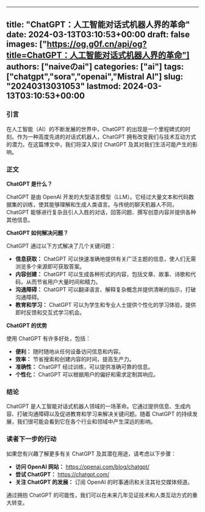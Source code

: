
---
title: "ChatGPT：人工智能对话式机器人界的革命"
date: 2024-03-13T03:10:53+00:00
draft: false
images: ["https://og.g0f.cn/api/og?title=ChatGPT：人工智能对话式机器人界的革命"]
authors: ["naiveのai"]
categories: ["ai"]
tags: ["chatgpt","sora","openai","Mistral AI"]
slug: "20240313031053"
lastmod: 2024-03-13T03:10:53+00:00
---
### 引言

在人工智能（AI）的不断发展的世界中，ChatGPT 的出现是一个里程碑式的时刻。作为一种高度先进的对话式机器人，ChatGPT 拥有改变我们与技术互动方式的潜力。在这篇博文中，我们将深入探讨 ChatGPT 及其对我们生活可能产生的影响。

### 正文

**ChatGPT 是什么？**

ChatGPT 是由 OpenAI 开发的大型语言模型（LLM）。它经过大量文本和代码数据集的训练，使其能够理解和生成人类语言。与传统的聊天机器人不同，ChatGPT 能够进行复杂且引人入胜的对话，回答问题、撰写创意内容并提供各种其他信息。

**ChatGPT 如何解决问题？**

ChatGPT 通过以下方式解决了几个关键问题：

- **信息获取：** ChatGPT 可以快速准确地提供有关广泛主题的信息，使人们无需浏览多个来源即可获取答案。
- **内容创建：** ChatGPT 可以生成各种形式的内容，包括文章、故事、诗歌和代码，从而节省用户大量时间和精力。
- **沟通障碍：** ChatGPT 可以翻译语言、解释复杂概念并提供清晰的指示，打破沟通障碍。
- **教育和学习：** ChatGPT 可以为学生和专业人士提供个性化的学习体验，提供即时反馈和交互式学习机会。

**ChatGPT 的优势**

使用 ChatGPT 有许多好处，包括：

- **便利：** 随时随地从任何设备访问信息和内容。
- **效率：** 节省搜索和创建内容的时间，提高生产力。
- **准确性：** ChatGPT 经过训练，可以提供准确可靠的信息。
- **个性化：** ChatGPT 可以根据用户的偏好和需求定制其响应。

### 结论

ChatGPT 是人工智能对话式机器人领域的一场革命。它通过提供信息、生成内容、打破沟通障碍以及促进教育和学习来解决关键问题。随着 ChatGPT 的持续发展，我们很可能会看到它在各个行业和领域中产生深远的影响。

### 读者下一步的行动

如果您有兴趣了解更多有关 ChatGPT 及其潜在用途，请考虑以下步骤：

- **访问 OpenAI 网站：** https://openai.com/blog/chatgpt/
- **尝试 ChatGPT：** https://chatgpt.com/
- **关注 ChatGPT 的发展：** 订阅 OpenAI 的时事通讯和关注其社交媒体频道。

通过拥抱 ChatGPT 的可能性，我们可以在未来几年见证技术和人类互动方式的重大转变。